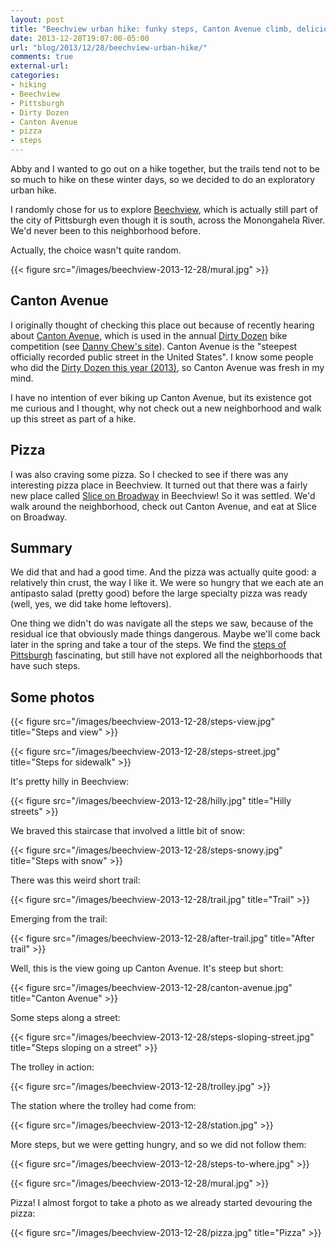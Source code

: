```yaml
---
layout: post
title: "Beechview urban hike: funky steps, Canton Avenue climb, delicious pizza at Slice on Broadway"
date: 2013-12-28T19:07:00-05:00
url: "blog/2013/12/28/beechview-urban-hike/"
comments: true
external-url: 
categories: 
- hiking
- Beechview
- Pittsburgh
- Dirty Dozen
- Canton Avenue
- pizza
- steps
---
```

Abby and I wanted to go out on a hike together, but the trails tend not to be so much to hike on these winter days, so we decided to do an exploratory urban hike.

I randomly chose for us to explore [Beechview](http://en.wikipedia.org/wiki/Beechview_\(Pittsburgh\)), which is actually still part of the city of Pittsburgh even though it is south, across the Monongahela River. We'd never been to this neighborhood before.

Actually, the choice wasn't quite random.

{{< figure src="/images/beechview-2013-12-28/mural.jpg" >}}
 
<!--more-->

## Canton Avenue

I originally thought of checking this place out because of recently hearing about [Canton Avenue](http://en.wikipedia.org/wiki/Canton_Avenue), which is used in the annual [Dirty Dozen](http://en.wikipedia.org/wiki/Dirty_Dozen_%28bicycle_competition%29) bike competition (see [Danny Chew's site](http://www.dannychew.com/dd.html)). Canton Avenue is the "steepest officially recorded public street in the United States". I know some people who did the [Dirty Dozen this year (2013)](http://www.npr.org/2013/12/01/248090521/hill-after-hill-hundreds-crank-away-in-pittsburgh-bike-race), so Canton Avenue was fresh in my mind.

I have no intention of ever biking up Canton Avenue, but its existence got me curious and I thought, why not check out a new neighborhood and walk up this street as part of a hike.

## Pizza

I was also craving some pizza. So I checked to see if there was any interesting pizza place in Beechview. It turned out that there was a fairly new place called [Slice on Broadway](http://sliceonbroadway.com/) in Beechview! So it was settled. We'd walk around the neighborhood, check out Canton Avenue, and eat at Slice on Broadway.

## Summary

We did that and had a good time. And the pizza was actually quite good: a relatively thin crust, the way I like it. We were so hungry that we each ate an antipasto salad (pretty good) before the large specialty pizza was ready (well, yes, we did take home leftovers).

One thing we didn't do was navigate all the steps we saw, because of the residual ice that obviously made things dangerous. Maybe we'll come back later in the spring and take a tour of the steps. We find the [steps of Pittsburgh](/blog/2011/10/08/my-god-its-full-of-stairs-pittsburgh-step-trek-2011/) fascinating, but still have not explored all the neighborhoods that have such steps.

## Some photos

{{< figure src="/images/beechview-2013-12-28/steps-view.jpg" title="Steps and view" >}}

{{< figure src="/images/beechview-2013-12-28/steps-street.jpg" title="Steps for sidewalk" >}}

It's pretty hilly in Beechview:

{{< figure src="/images/beechview-2013-12-28/hilly.jpg" title="Hilly streets" >}}

We braved this staircase that involved a little bit of snow:

{{< figure src="/images/beechview-2013-12-28/steps-snowy.jpg" title="Steps with snow" >}}

There was this weird short trail:

{{< figure src="/images/beechview-2013-12-28/trail.jpg" title="Trail" >}}

Emerging from the trail:

{{< figure src="/images/beechview-2013-12-28/after-trail.jpg" title="After trail" >}}

Well, this is the view going up Canton Avenue. It's steep but short:

{{< figure src="/images/beechview-2013-12-28/canton-avenue.jpg" title="Canton Avenue" >}}

Some steps along a street:

{{< figure src="/images/beechview-2013-12-28/steps-sloping-street.jpg" title="Steps sloping on a street" >}}

The trolley in action:

{{< figure src="/images/beechview-2013-12-28/trolley.jpg" >}}

The station where the trolley had come from:

{{< figure src="/images/beechview-2013-12-28/station.jpg" >}}

More steps, but we were getting hungry, and so we did not follow them:

{{< figure src="/images/beechview-2013-12-28/steps-to-where.jpg" >}}

{{< figure src="/images/beechview-2013-12-28/mural.jpg" >}}

Pizza! I almost forgot to take a photo as we already started devouring the pizza:

{{< figure src="/images/beechview-2013-12-28/pizza.jpg" title="Pizza" >}}
